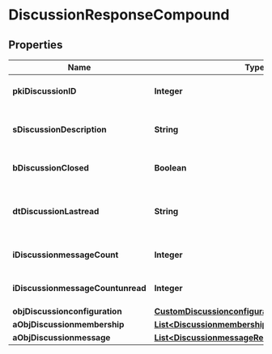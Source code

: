 

# DiscussionResponseCompound

## Properties

Name | Type | Description | Notes
------------ | ------------- | ------------- | -------------
**pkiDiscussionID** | **Integer** | The unique ID of the Discussion | 
**sDiscussionDescription** | **String** | The description of the Discussion | 
**bDiscussionClosed** | **Boolean** | Whether if it&#39;s an closed | 
**dtDiscussionLastread** | **String** | The date the Discussion was last read |  [optional]
**iDiscussionmessageCount** | **Integer** | The count of Attachment. | 
**iDiscussionmessageCountunread** | **Integer** | The count of Attachment. | 
**objDiscussionconfiguration** | [**CustomDiscussionconfigurationResponse**](CustomDiscussionconfigurationResponse.md) |  |  [optional]
**aObjDiscussionmembership** | [**List&lt;DiscussionmembershipResponseCompound&gt;**](DiscussionmembershipResponseCompound.md) |  | 
**aObjDiscussionmessage** | [**List&lt;DiscussionmessageResponseCompound&gt;**](DiscussionmessageResponseCompound.md) |  | 




